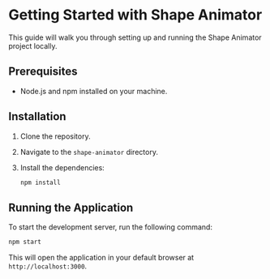 # Getting Started with Shape Animator

This guide will walk you through setting up and running the Shape Animator project locally.

## Prerequisites

- Node.js and npm installed on your machine.

## Installation

1. Clone the repository.
2. Navigate to the `shape-animator` directory.
3. Install the dependencies:

   ```bash
   npm install
   ```

## Running the Application

To start the development server, run the following command:

```bash
npm start
```

This will open the application in your default browser at `http://localhost:3000`.
